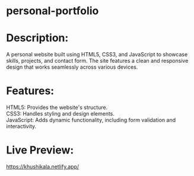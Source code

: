 # personal-portfolio
# Description:
A personal website built using HTML5, CSS3, and JavaScript to showcase skills, projects, and contact form. The site features a clean and responsive design that works seamlessly across various devices.

# Features:
HTML5: Provides the website's structure.\
CSS3: Handles styling and design elements.\
JavaScript: Adds dynamic functionality, including form validation and interactivity.

# Live Preview: 
https://khushikala.netlify.app/
